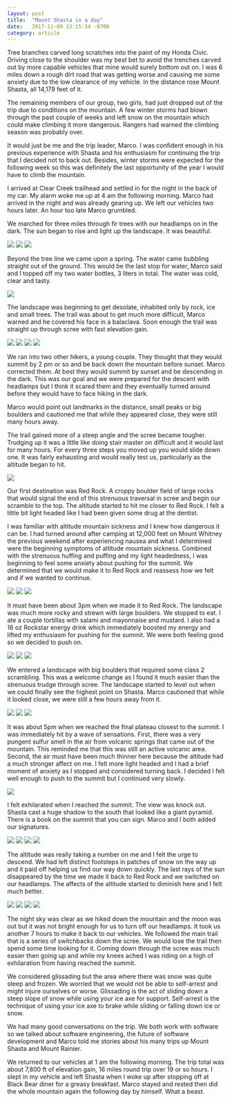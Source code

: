 ```yaml
---
layout: post
title:  "Mount Shasta in a day"
date:   2017-11-09 13:15:34 -0700
category: article
---
```


Tree branches carved long scratches into the paint of my Honda Civic. Driving close to the shoulder was my best bet to avoid the trenches carved out by more capable vehicles that mine would surely bottom out on. I was 6 miles down a rough dirt road that was getting worse and causing me some anxiety due to the low clearance of my vehicle. In the distance rose Mount Shasta, all 14,179 feet of it. 

The remaining members of our group, two girls, had just dropped out of the trip due to conditions on the mountain. A few winter storms had blown through the past couple of weeks and left snow on the mountain which could make climbing it more dangerous. Rangers had warned the climbing season was probably over.

It would just be me and the trip leader, Marco. I was confident enough in his previous experience with Shasta and his enthusiasm for continuing the trip that I decided not to back out. Besides, winter storms were expected for the following week so this was definitely the last opportunity of the year I would have to climb the mountain. 

I arrived at Clear Creek trailhead and settled in for the night in the back of my car. My alarm woke me up at 4 am the following morning. Marco had arrived in the night and was already gearing up. We left our vehicles two hours later. An hour too late Marco grumbled.

We marched for three miles through fir trees with our headlamps on in the dark. The sun began to rise and light up the landscape. It was beautiful. 

<img src="/css/images/shasta/night.jpg" class="left" />
<img src="/css/images/shasta/morning.jpg" class="right" />
<img src="/css/images/shasta/morningmarco.jpg" />

Beyond the tree line we came upon a spring. The water came bubbling straight out of the ground. This would be the last stop for water, Marco said and I topped off my two water bottles, 3 liters in total. The water was cold, clear and tasty.

<img src="/css/images/shasta/spring.jpg" />

The landscape was beginning to get desolate, inhabited only by rock, ice and small trees. The trail was about to get much more difficult, Marco warned and he covered his face in a balaclava. Soon enough the trail was straight up through scree with fast elevation gain. 

<img src="/css/images/shasta/balaclava.jpg" class="left" />
<img src="/css/images/shasta/scree.jpg" class="right" />
<img src="/css/images/shasta/marcoup.jpg" class="left" />
<img src="/css/images/shasta/up.jpg" class="right" />

<p style="clear:both;"></p>

We ran into two other hikers, a young couple. They thought that they would summit by 2 pm or so and be back down the mountain before sunset. Marco corrected them. At best they would summit by sunset and be descending in the dark. This was our goal and we were prepared for the descent with headlamps but I think it scared them and they eventually turned around before they would have to face hiking in the dark.

Marco would point out landmarks in the distance, small peaks or big boulders and cautioned me that while they appeared close, they were still many hours away. 

The trail gained more of a steep angle and the scree became tougher. Trudging up it was a little like doing stair master on difficult and it would last for many hours. For every three steps you moved up you would slide down one. It was fairly exhausting and would really test us, particularly as the altitude began to hit.

<img src="/css/images/shasta/strenuous.jpg" />

Our first destination was Red Rock. A croppy boulder field of large rocks that would signal the end of this strenuous traversal in scree and begin our scramble to the top. The altitude started to hit me closer to Red Rock. I felt a little bit light headed like I had been given some drug at the dentist. 

I was familiar with altitude mountain sickness and I knew how dangerous it can be. I had turned around after camping at 12,000 feet on Mount Whitney the previous weekend after experiencing nausea and what I determined were the beginning symptoms of altitude mountain sickness. Combined with the strenuous huffing and puffing and my light headedness, I was beginning to feel some anxiety about pushing for the summit. We determined that we would make it to Red Rock and reassess how we felt and if we wanted to continue.

<img src="/css/images/shasta/redclimb3.jpg" />
<img src="/css/images/shasta/redclimb2.jpg" class="left" />
<img src="/css/images/shasta/redclimb.jpg" class="right" />

<p style="clear:both;"></p>

It must have been about 3pm when we made it to Red Rock. The landscape was much more rocky and strewn with large boulders. We stopped to eat. I ate a couple tortillas with salami and mayonnaise and mustard. I also had a 16 oz Rockstar energy drink which immediately boosted my energy and lifted my enthusiasm for pushing for the summit. We were both feeling good so we decided to push on.

<img src="/css/images/shasta/clouds.jpg" />
<img src="/css/images/shasta/lookingdown.jpg" class="left" />
<img src="/css/images/shasta/bigboulders.jpg" class="right" />

<p style="clear:both;"></p>

We entered a landscape with big boulders that required some class 2 scrambling. This was a welcome change as I found it much easier than the strenuous trudge through scree. The landscape started to level out when we could finally see the highest point on Shasta. Marco cautioned that while it looked close, we were still a few hours away from it.

<img src="/css/images/shasta/landscape.jpg" />
<img src="/css/images/shasta/summitindistance.jpg" class="right" />
<img src="/css/images/shasta/landscapewithsun.jpg" class="left" />

<p style="clear:both;"></p>

It was about 5pm when we reached the final plateau closest to the summit. I was immediately hit by a wave of sensations. First, there was a very pungent sulfur smell in the air from volcanic springs that came out of the mountain. This reminded me that this was still an active volcanic area. Second, the air must have been much thinner here because the altitude had a much stronger affect on me. I felt more light headed and I had a brief moment of anxiety as I stopped and considered turning back. I decided I felt well enough to push to the summit but I continued very slowly. 

<img src="/css/images/shasta/shasta.jpg" />

I felt exhilarated when I reached the summit. The view was knock out. Shasta cast a huge shadow to the south that looked like a giant pyramid. There is a book on the summit that you can sign. Marco and I both added our signatures.

<img src="/css/images/shasta/pyramid.jpg" />
<img src="/css/images/shasta/east.jpg" class="left" />
<img src="/css/images/shasta/book.jpg" class="right" />
<img src="/css/images/shasta/north.jpg" />

<p style="clear:both;"></p>

The altitude was really taking a number on me and I felt the urge to descend. We had left distinct footsteps in patches of snow on the way up and it paid off helping us find our way down quickly. The last rays of the sun disappeared by the time we made it back to Red Rock and we switched on our headlamps. The affects of the altitude started to diminish here and I felt much better. 

<img src="/css/images/shasta/martian.jpg" class="left" />
<img src="/css/images/shasta/setting.jpg" class="right" />
<img src="/css/images/shasta/sunsetting.jpg" class="left" />
<img src="/css/images/shasta/redrockset.jpg" class="right" />

<p style="clear:both;"></p>

The night sky was clear as we hiked down the mountain and the moon was out but it was not bright enough for us to turn off our headlamps. It took us another 7 hours to make it back to our vehicles. We followed the main trail that is a series of switchbacks down the scree. We would lose the trail then spend some time looking for it. Coming down through the scree was much easier then going up and while my knees ached I was riding on a high of exhilaration from having reached the summit.

We considered glissading but the area where there was snow was quite steep and frozen. We worried that we would not be able to self-arrest and might injure ourselves or worse. Glissading is the act of sliding down a steep slope of snow while using your ice axe for support. Self-arrest is the technique of using your ice axe to brake while sliding or falling down ice or snow.

We had many good conversations on the trip. We both work with software so we talked about software engineering, the future of software development and Marco told me stories about his many trips up Mount Shasta and Mount Rainier.

We returned to our vehicles at 1 am the following morning. The trip total was about 7,800 ft of elevation gain, 16 miles round trip over 19 or so hours. I slept in my vehicle and left Shasta when I woke up after stopping off at Black Bear diner for a greasy breakfast. Marco stayed and rested then did the whole mountain again the following day by himself. What a beast. 





